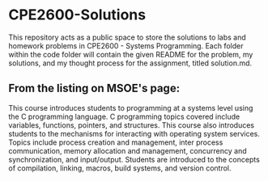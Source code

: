 # CPE2600-Solutions
This repository acts as a public space to store the solutions to labs and homework problems in CPE2600 - Systems Programming. Each folder within the code folder will contain the given README for the problem, my solutions, and my thought process for the assignment, titled solution.md.

## From the listing on MSOE's page:

This course introduces students to programming at a systems level using the C programming language. C programming topics covered include variables, functions, pointers, and structures. This course also introduces students to the mechanisms for interacting with operating system services. Topics include process creation and management, inter process communication, memory allocation and management, concurrency and synchronization, and input/output. Students are introduced to the concepts of compilation, linking, macros, build systems, and version control.
